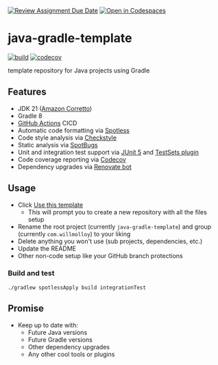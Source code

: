 [![Review Assignment Due Date](https://classroom.github.com/assets/deadline-readme-button-24ddc0f5d75046c5622901739e7c5dd533143b0c8e959d652212380cedb1ea36.svg)](https://classroom.github.com/a/p_ul8h4I)
[![Open in Codespaces](https://classroom.github.com/assets/launch-codespace-7f7980b617ed060a017424585567c406b6ee15c891e84e1186181d67ecf80aa0.svg)](https://classroom.github.com/open-in-codespaces?assignment_repo_id=14854177)
# java-gradle-template

[![build](https://github.com/will-molloy/java-gradle-template/workflows/build/badge.svg?branch=main&event=push)](https://github.com/will-molloy/java-gradle-template/actions?query=workflow%3Abuild)
[![codecov](https://codecov.io/gh/will-molloy/java-gradle-template/branch/main/graph/badge.svg)](https://codecov.io/gh/will-molloy/java-gradle-template)

template repository for Java projects using Gradle

## Features

- JDK 21 ([Amazon Corretto](https://aws.amazon.com/corretto/))
- Gradle 8
- [GitHub Actions](https://github.com/features/actions) CICD
- Automatic code formatting via [Spotless](https://github.com/diffplug/spotless)
- Code style analysis via [Checkstyle](https://github.com/checkstyle/checkstyle)
- Static analysis via [SpotBugs](https://spotbugs.github.io/)
- Unit and integration test support via [JUnit 5](https://junit.org/junit5/) and [TestSets plugin](https://github.com/unbroken-dome/gradle-testsets-plugin)
- Code coverage reporting via [Codecov](https://codecov.io/)
- Dependency upgrades via [Renovate bot](https://renovatebot.com)

## Usage

- Click [Use this template](https://github.com/will-molloy/java-gradle-template/generate)
  - This will prompt you to create a new repository with all the files setup
- Rename the root project (currently `java-gradle-template`) and group (currently `com.willmolloy`) to your liking
- Delete anything you won't use (sub projects, dependencies, etc.)
- Update the README
- Other non-code setup like your GitHub branch protections

### Build and test

```
./gradlew spotlessApply build integrationTest
```

## Promise

- Keep up to date with:
  - Future Java versions
  - Future Gradle versions
  - Other dependency upgrades
  - Any other cool tools or plugins
